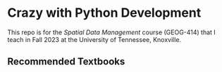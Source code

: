 # Crazy with Python Development

This repo is for the _Spatial Data Management_ course (GEOG-414) that I teach in Fall 2023 at the University of Tennessee, Knoxville.

## Recommended Textbooks

